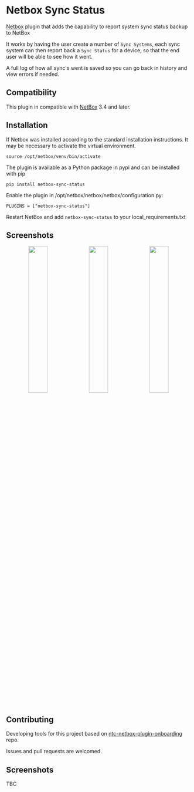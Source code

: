 # Netbox Sync Status

[Netbox](https://github.com/netbox-community/netbox) plugin that adds the capability to report system sync status backup to NetBox


It works by having the user create a number of `Sync Systems`, each sync system can then report back a `Sync Status` for a device, so that the end user will be able to see how it went. 

A full log of how all sync's went is saved so you can go back in history and view errors if needed.

## Compatibility

This plugin in compatible with [NetBox](https://netbox.readthedocs.org/) 3.4 and later.

## Installation

If Netbox was installed according to the standard installation instructions. It may be necessary to activate the virtual environment.

```
source /opt/netbox/venv/bin/activate
```

The plugin is available as a Python package in pypi and can be installed with pip

```
pip install netbox-sync-status
```
Enable the plugin in /opt/netbox/netbox/netbox/configuration.py:
```
PLUGINS = ["netbox-sync-status"]
```
Restart NetBox and add `netbox-sync-status` to your local_requirements.txt

## Screenshots
<p align="middle">
    <img align="top" src="/screenshots/sync_status_list.png?raw=true" width="32%" />
    <img align="top" src="/screenshots/sync_status_list.png?raw=true" width="32%" /> 
    <img align="top" src="/screenshots/sync_system_view.png?raw=true" width="32%" />
</p>


## Contributing
Developing tools for this project based on [ntc-netbox-plugin-onboarding](https://github.com/networktocode/ntc-netbox-plugin-onboarding) repo.

Issues and pull requests are welcomed.

## Screenshots
TBC
